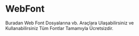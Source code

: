 # WebFont
Buradan Web Font Dosyalarına vb. Araçlara Ulaşabilirsiniz ve Kullanabilirsiniz Tüm Fontlar Tamamıyla Ücretsizdir.
